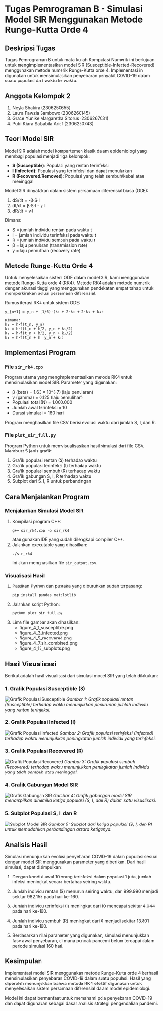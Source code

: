 # Tugas Pemrograman B - Simulasi Model SIR Menggunakan Metode Runge-Kutta Orde 4

## Deskripsi Tugas

Tugas Pemrograman B untuk mata kuliah Komputasi Numerik ini bertujuan untuk mengimplementasikan model SIR (Susceptible-Infected-Recovered) menggunakan metode numerik Runge-Kutta orde 4. Implementasi ini digunakan untuk mensimulasikan penyebaran penyakit COVID-19 dalam suatu populasi dari waktu ke waktu.

## Anggota Kelompok 2

<!-- Isikan nama anggota kelompok di sini -->

1. Neyla Shakira (2306250655)
2. Laura Fawzia Sambowo (2306260145)
3. Grace Yunike Margaretha Sitorus (2306267031)
4. Putri Kiara Salsabila Arief (2306250743)

## Teori Model SIR

Model SIR adalah model kompartemen klasik dalam epidemiologi yang membagi populasi menjadi tiga kelompok:

- **S (Susceptible)**: Populasi yang rentan terinfeksi
- **I (Infected)**: Populasi yang terinfeksi dan dapat menularkan
- **R (Recovered/Removed)**: Populasi yang telah sembuh/kebal atau meninggal

Model SIR dinyatakan dalam sistem persamaan diferensial biasa (ODE):

1. dS/dt = -β·S·I
2. dI/dt = β·S·I - γ·I
3. dR/dt = γ·I

Dimana:

- S = jumlah individu rentan pada waktu t
- I = jumlah individu terinfeksi pada waktu t
- R = jumlah individu sembuh pada waktu t
- β = laju penularan (transmission rate)
- γ = laju pemulihan (recovery rate)

## Metode Runge-Kutta Orde 4

Untuk menyelesaikan sistem ODE dalam model SIR, kami menggunakan metode Runge-Kutta orde 4 (RK4). Metode RK4 adalah metode numerik dengan akurasi tinggi yang menggunakan pendekatan empat tahap untuk memperkirakan solusi persamaan diferensial.

Rumus iterasi RK4 untuk sistem ODE:

```
y_{n+1} = y_n + (1/6)·(k₁ + 2·k₂ + 2·k₃ + k₄)

Dimana:
k₁ = h·f(t_n, y_n)
k₂ = h·f(t_n + h/2, y_n + k₁/2)
k₃ = h·f(t_n + h/2, y_n + k₂/2)
k₄ = h·f(t_n + h, y_n + k₃)
```

## Implementasi Program

### File `sir_rk4.cpp`

Program utama yang mengimplementasikan metode RK4 untuk mensimulasikan model SIR. Parameter yang digunakan:

- β (beta) = 1.63 × 10^(-7) (laju penularan)
- γ (gamma) = 0.125 (laju pemulihan)
- Populasi total (N) = 1.000.000
- Jumlah awal terinfeksi = 10
- Durasi simulasi = 160 hari

Program menghasilkan file CSV berisi evolusi waktu dari jumlah S, I, dan R.

### File `plot_sir_full.py`

Program Python untuk memvisualisasikan hasil simulasi dari file CSV. Membuat 5 jenis grafik:

1. Grafik populasi rentan (S) terhadap waktu
2. Grafik populasi terinfeksi (I) terhadap waktu
3. Grafik populasi sembuh (R) terhadap waktu
4. Grafik gabungan S, I, R terhadap waktu
5. Subplot dari S, I, R untuk perbandingan

## Cara Menjalankan Program

### Menjalankan Simulasi Model SIR

1. Kompilasi program C++:
   ```
   g++ sir_rk4.cpp -o sir_rk4
   ```
   atau gunakan IDE yang sudah dilengkapi compiler C++.
2. Jalankan executable yang dihasilkan:
   ```
   ./sir_rk4
   ```
   Ini akan menghasilkan file `sir_output.csv`.

### Visualisasi Hasil

1. Pastikan Python dan pustaka yang dibutuhkan sudah terpasang:
   ```
   pip install pandas matplotlib
   ```
2. Jalankan script Python:
   ```
   python plot_sir_full.py
   ```
3. Lima file gambar akan dihasilkan:
   - figure_4_1_susceptible.png
   - figure_4_3_infected.png
   - figure_4_5_recovered.png
   - figure_4_7_sir_combined.png
   - figure_4_12_subplots.png

## Hasil Visualisasi

Berikut adalah hasil visualisasi dari simulasi model SIR yang telah dilakukan:

### 1. Grafik Populasi Susceptible (S)

![Grafik Populasi Susceptible](figure_4_1_susceptible.png)
_Gambar 1: Grafik populasi rentan (Susceptible) terhadap waktu menunjukkan penurunan jumlah individu yang rentan terinfeksi._

### 2. Grafik Populasi Infected (I)

![Grafik Populasi Infected](figure_4_3_infected.png)
_Gambar 2: Grafik populasi terinfeksi (Infected) terhadap waktu menunjukkan peningkatan jumlah individu yang terinfeksi._

### 3. Grafik Populasi Recovered (R)

![Grafik Populasi Recovered](figure_4_5_recovered.png)
_Gambar 3: Grafik populasi sembuh (Recovered) terhadap waktu menunjukkan peningkatan jumlah individu yang telah sembuh atau meninggal._

### 4. Grafik Gabungan Model SIR

![Grafik Gabungan SIR](figure_4_7_sir_combined.png)
_Gambar 4: Grafik gabungan model SIR menampilkan dinamika ketiga populasi (S, I, dan R) dalam satu visualisasi._

### 5. Subplot Populasi S, I, dan R

![Subplot Model SIR](figure_4_12_subplots.png)
_Gambar 5: Subplot dari ketiga populasi (S, I, dan R) untuk memudahkan perbandingan antara ketiganya._

## Analisis Hasil

Simulasi menunjukkan evolusi penyebaran COVID-19 dalam populasi sesuai dengan model SIR menggunakan parameter yang diberikan. Dari hasil simulasi, dapat disimpulkan:

1. Dengan kondisi awal 10 orang terinfeksi dalam populasi 1 juta, jumlah infeksi meningkat secara bertahap seiring waktu.

2. Jumlah individu rentan (S) menurun seiring waktu, dari 999.990 menjadi sekitar 982.155 pada hari ke-160.

3. Jumlah individu terinfeksi (I) meningkat dari 10 mencapai sekitar 4.044 pada hari ke-160.

4. Jumlah individu sembuh (R) meningkat dari 0 menjadi sekitar 13.801 pada hari ke-160.

5. Berdasarkan nilai parameter yang digunakan, simulasi menunjukkan fase awal penyebaran, di mana puncak pandemi belum tercapai dalam periode simulasi 160 hari.

## Kesimpulan

Implementasi model SIR menggunakan metode Runge-Kutta orde 4 berhasil mensimulasikan penyebaran COVID-19 dalam suatu populasi. Hasil yang diperoleh menunjukkan bahwa metode RK4 efektif digunakan untuk menyelesaikan sistem persamaan diferensial dalam model epidemiologi.

Model ini dapat bermanfaat untuk memahami pola penyebaran COVID-19 dan dapat digunakan sebagai dasar analisis strategi pengendalian pandemi.
